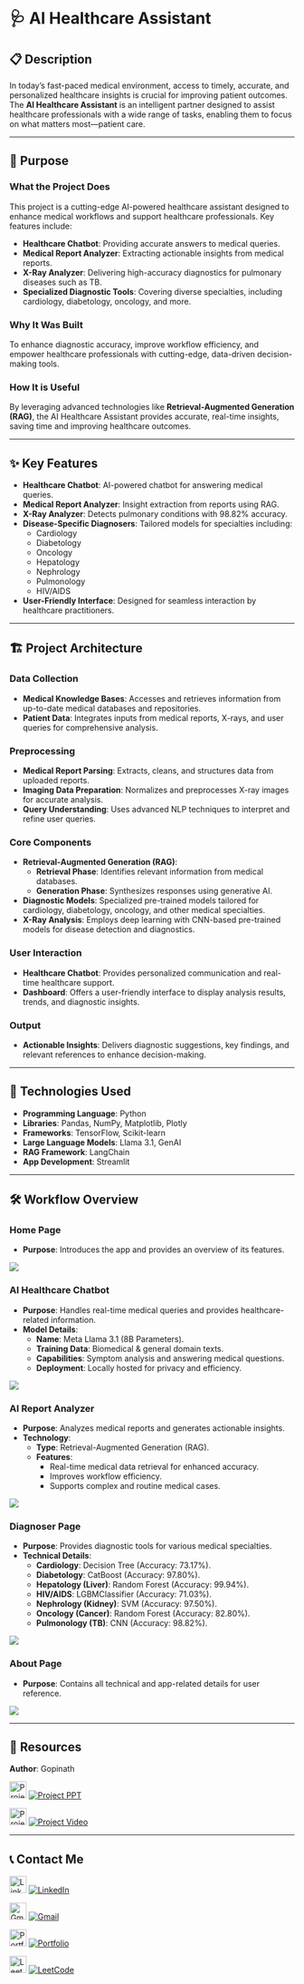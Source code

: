 # 🩺 AI Healthcare Assistant  

## 📋 **Description**  
In today’s fast-paced medical environment, access to timely, accurate, and personalized healthcare insights is crucial for improving patient outcomes. The **AI Healthcare Assistant** is an intelligent partner designed to assist healthcare professionals with a wide range of tasks, enabling them to focus on what matters most—patient care.  

---

## 🎯 **Purpose**  

### **What the Project Does**  
This project is a cutting-edge AI-powered healthcare assistant designed to enhance medical workflows and support healthcare professionals. Key features include:  
- **Healthcare Chatbot**: Providing accurate answers to medical queries.  
- **Medical Report Analyzer**: Extracting actionable insights from medical reports.  
- **X-Ray Analyzer**: Delivering high-accuracy diagnostics for pulmonary diseases such as TB.  
- **Specialized Diagnostic Tools**: Covering diverse specialties, including cardiology, diabetology, oncology, and more.  


### **Why It Was Built**  
To enhance diagnostic accuracy, improve workflow efficiency, and empower healthcare professionals with cutting-edge, data-driven decision-making tools.  

### **How It is Useful**  
By leveraging advanced technologies like **Retrieval-Augmented Generation (RAG)**, the AI Healthcare Assistant provides accurate, real-time insights, saving time and improving healthcare outcomes.  

---

## ✨ **Key Features**  
- **Healthcare Chatbot**: AI-powered chatbot for answering medical queries.  
- **Medical Report Analyzer**: Insight extraction from reports using RAG.  
- **X-Ray Analyzer**: Detects pulmonary conditions with 98.82% accuracy.  
- **Disease-Specific Diagnosers**: Tailored models for specialties including:  
  - Cardiology
  - Diabetology
  - Oncology
  - Hepatology
  - Nephrology
  - Pulmonology
  - HIV/AIDS
- **User-Friendly Interface**: Designed for seamless interaction by healthcare practitioners.  

---

## 🏗️ **Project Architecture**  

### **Data Collection**  
- **Medical Knowledge Bases**: Accesses and retrieves information from up-to-date medical databases and repositories.  
- **Patient Data**: Integrates inputs from medical reports, X-rays, and user queries for comprehensive analysis.  

### **Preprocessing**  
- **Medical Report Parsing**: Extracts, cleans, and structures data from uploaded reports.  
- **Imaging Data Preparation**: Normalizes and preprocesses X-ray images for accurate analysis.  
- **Query Understanding**: Uses advanced NLP techniques to interpret and refine user queries.  

### **Core Components**  
- **Retrieval-Augmented Generation (RAG)**:  
  - **Retrieval Phase**: Identifies relevant information from medical databases.  
  - **Generation Phase**: Synthesizes responses using generative AI.  
- **Diagnostic Models**: Specialized pre-trained models tailored for cardiology, diabetology, oncology, and other medical specialties.  
- **X-Ray Analysis**: Employs deep learning with CNN-based pre-trained models for disease detection and diagnostics.  

### **User Interaction**  
- **Healthcare Chatbot**: Provides personalized communication and real-time healthcare support.  
- **Dashboard**: Offers a user-friendly interface to display analysis results, trends, and diagnostic insights.  

### **Output**  
- **Actionable Insights**: Delivers diagnostic suggestions, key findings, and relevant references to enhance decision-making.  

---

## 🔧 **Technologies Used**  
- **Programming Language**: Python  
- **Libraries**: Pandas, NumPy, Matplotlib, Plotly  
- **Frameworks**: TensorFlow, Scikit-learn  
- **Large Language Models**: Llama 3.1, GenAI  
- **RAG Framework**: LangChain  
- **App Development**: Streamlit  

---

## 🛠️ **Workflow Overview**  

### **Home Page**  
- **Purpose**: Introduces the app and provides an overview of its features.

![](https://github.com/Gopinathalpha7/Gopinath-Portfolio/blob/7a76be7644a4f428b9f904ee1de648e619383f6c/redirect/assets/img/Healthcare/2.jpg)



### **AI Healthcare Chatbot**  
- **Purpose**: Handles real-time medical queries and provides healthcare-related information.
- **Model Details**:
  - **Name**: Meta Llama 3.1 (8B Parameters).  
  - **Training Data**: Biomedical & general domain texts.  
  - **Capabilities**: Symptom analysis and answering medical questions.  
  - **Deployment**: Locally hosted for privacy and efficiency.

![](https://github.com/Gopinathalpha7/Gopinath-Portfolio/blob/7a76be7644a4f428b9f904ee1de648e619383f6c/redirect/assets/img/Healthcare/4.jpg)



### **AI Report Analyzer**  
- **Purpose**: Analyzes medical reports and generates actionable insights.  
- **Technology**:  
  - **Type**: Retrieval-Augmented Generation (RAG).  
  - **Features**:  
    - Real-time medical data retrieval for enhanced accuracy.  
    - Improves workflow efficiency.  
    - Supports complex and routine medical cases.  

![](https://github.com/Gopinathalpha7/Gopinath-Portfolio/blob/7a76be7644a4f428b9f904ee1de648e619383f6c/redirect/assets/img/Healthcare/6.jpg)


### **Diagnoser Page**  
- **Purpose**: Provides diagnostic tools for various medical specialties.  
- **Technical Details**:
  - **Cardiology**: Decision Tree (Accuracy: 73.17%).  
  - **Diabetology**: CatBoost (Accuracy: 97.80%).  
  - **Hepatology (Liver)**: Random Forest (Accuracy: 99.94%).  
  - **HIV/AIDS**: LGBMClassifier (Accuracy: 71.03%).  
  - **Nephrology (Kidney)**: SVM (Accuracy: 97.50%).  
  - **Oncology (Cancer)**: Random Forest (Accuracy: 82.80%).  
  - **Pulmonology (TB)**: CNN (Accuracy: 98.82%).  

![](https://github.com/Gopinathalpha7/Gopinath-Portfolio/blob/7a76be7644a4f428b9f904ee1de648e619383f6c/redirect/assets/img/Healthcare/8.jpg)


### **About Page**  
- **Purpose**: Contains all technical and app-related details for user reference.

![](https://github.com/Gopinathalpha7/Gopinath-Portfolio/blob/7a76be7644a4f428b9f904ee1de648e619383f6c/redirect/assets/img/Healthcare/9.jpg)


---

## 📂 **Resources**  
**Author**: Gopinath  

<a href='https://docs.google.com/presentation/d/1yYgP5FiQ-sjgzmBTmZqQ90jC9_uEqtnsxjps4rh5eIY/edit?usp=drive_link'><img src="https://img.icons8.com/color/64/000000/google-slides.png" alt="Project PPT" width="30"></a> [![Project PPT](https://img.shields.io/badge/Project-PPT-yellow)](https://docs.google.com/presentation/d/1yYgP5FiQ-sjgzmBTmZqQ90jC9_uEqtnsxjps4rh5eIY/edit?usp=drive_link)

<a href='#'><img src="https://img.icons8.com/fluency/64/000000/video.png" alt="Project Video" width="30"></a> [![Project Video](https://img.shields.io/badge/Project-Video-red)](#)


---

## 📞 Contact Me

<a href='https://www.linkedin.com/in/gopinathaiml12/'><img src="https://img.icons8.com/color/64/000000/linkedin.png" alt="LinkedIn" width="30"></a> [![LinkedIn](https://img.shields.io/badge/LinkedIn-Profile-blue)](https://www.linkedin.com/in/gopinathaiml12/)

<a href='mailto:gopinathaiml12@gmail.com'><img src="https://img.icons8.com/color/64/000000/gmail-new.png" alt="Gmail" width="30"></a> [![Gmail](https://img.shields.io/badge/Gmail-Email-red)](mailto:gopinathaiml12@gmail.com)

<a href='https://gopinathalpha7.github.io/Gopinath-Portfolio/'><img src="https://img.icons8.com/color/64/000000/web.png" alt="Portfolio" width="30"></a> [![Portfolio](https://img.shields.io/badge/Portfolio-Website-yellow)](https://gopinathalpha7.github.io/Gopinath-Portfolio/)

<a href='https://leetcode.com/u/gopinathaiml12/'><img src="https://img.icons8.com/external-tal-revivo-color-tal-revivo/64/000000/external-level-up-your-coding-skills-and-quickly-land-a-job-logo-color-tal-revivo.png" alt="LeetCode" width="30"></a> [![LeetCode](https://img.shields.io/badge/LeetCode-Profile-orange)](https://leetcode.com/u/gopinathaiml12/)
